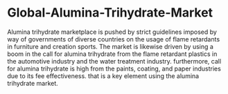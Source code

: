 # Global-Alumina-Trihydrate-Market
Alumina trihydrate marketplace is pushed by strict guidelines imposed by way of governments of diverse countries on the usage of flame retardants in furniture and creation sports. The market is likewise driven by using a boom in the call for alumina trihydrate from the flame retardant plastics in the automotive industry and the water treatment industry. furthermore, call for alumina trihydrate is high from the paints, coating, and paper industries due to its fee effectiveness. that is a key element using the alumina trihydrate market.
